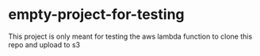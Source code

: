 # empty-project-for-testing
This project is only meant for testing the aws lambda function to clone this repo and upload to s3
